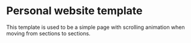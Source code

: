 # Personal website template

This template is used to be a simple page with scrolling animation
when moving from sections to sections.
